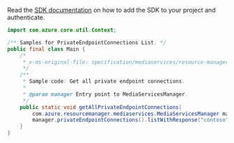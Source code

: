 Read the [SDK documentation](https://github.com/Azure/azure-sdk-for-java/blob/azure-resourcemanager-mediaservices_2.0.0/sdk/mediaservices/azure-resourcemanager-mediaservices/README.md) on how to add the SDK to your project and authenticate.

```java
import com.azure.core.util.Context;

/** Samples for PrivateEndpointConnections List. */
public final class Main {
    /*
     * x-ms-original-file: specification/mediaservices/resource-manager/Microsoft.Media/stable/2021-06-01/examples/private-endpoint-connection-list.json
     */
    /**
     * Sample code: Get all private endpoint connections.
     *
     * @param manager Entry point to MediaServicesManager.
     */
    public static void getAllPrivateEndpointConnections(
        com.azure.resourcemanager.mediaservices.MediaServicesManager manager) {
        manager.privateEndpointConnections().listWithResponse("contoso", "contososports", Context.NONE);
    }
}
```
